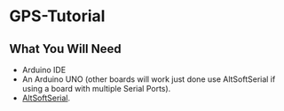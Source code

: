 # GPS-Tutorial

## What You Will Need
 - Arduino IDE 
 - An Arduino UNO (other boards will work just done use AltSoftSerial if using a board with multiple Serial Ports).
 - [AltSoftSerial](https://github.com/PaulStoffregen/AltSoftSerial).
